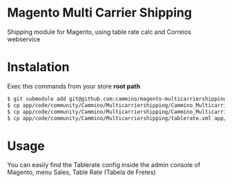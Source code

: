 # Magento Multi Carrier Shipping

Shipping module for Magento, using table rate calc and Correios webservice

# Instalation
Exec this commands from your store **root path**
```sh
$ git submodule add git@github.com:cammino/magento-multicarriershipping.git app/code/community/Cammino/Multicarriershipping #Add submodule to the project
$ cp app/code/community/Cammino/Multicarriershipping/Cammino_Multicarriershipping.xml app/etc/modules/ #Module declaration
$ cp app/code/community/Cammino/Multicarriershipping/Cammino_Multicarriershipping.csv app/locale/pt_BR/ #Translate file
$ cp app/code/community/Cammino/Multicarriershipping/tablerate.xml app/design/adminhtml/default/default/layout/tablerate.xml #Block layout declaration
```

# Usage
You can easily find the Tablerate config inside the admin console of Magento, menu Sales, Table Rate (Tabela de Fretes)
